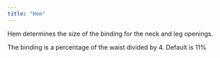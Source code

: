 ```yaml
---
title: "Hem"
---
```


Hem determines the size of the binding for the neck and leg openings.

The binding is a percentage of the waist divided by 4. Default is 11%

